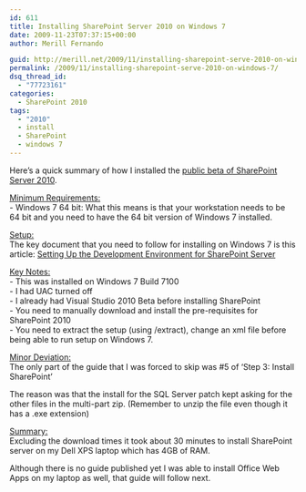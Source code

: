 ```yaml
---
id: 611
title: Installing SharePoint Server 2010 on Windows 7
date: 2009-11-23T07:37:15+00:00
author: Merill Fernando

guid: http://merill.net/2009/11/installing-sharepoint-serve-2010-on-windows-7/
permalink: /2009/11/installing-sharepoint-serve-2010-on-windows-7/
dsq_thread_id:
  - "77723161"
categories:
  - SharePoint 2010
tags:
  - "2010"
  - install
  - SharePoint
  - windows 7
---
```

<p>Here’s a quick summary of how I installed the <a href="http://www.microsoft.com/2010/en/">public beta of SharePoint Server 2010</a>.</p>  <p><u>Minimum Requirements:     <br /></u>- Windows 7 64 bit: What this means is that your workstation needs to be 64 bit and you need to have the 64 bit version of Windows 7 installed.</p>  <p><u>Setup:     <br /></u>The key document that you need to follow for installing on Windows 7 is this article: <a href="http://msdn.microsoft.com/en-us/library/ee554869(office.14).aspx">Setting Up the Development Environment for SharePoint Server</a></p>  <p><u>Key Notes:      <br /></u>- This was installed on Windows 7 Build 7100    <br />- I had UAC turned off    <br />- I already had Visual Studio 2010 Beta before installing SharePoint    <br />- You need to manually download and install the pre-requisites for SharePoint 2010    <br />- You need to extract the setup (using /extract), change an xml file before being able to run setup on Windows 7. </p>  <p><u>Minor Deviation:     <br /></u>The only part of the guide that I was forced to skip was #5 of ‘Step 3: Install SharePoint’</p>  <p>The reason was that the install for the SQL Server patch kept asking for the other files in the multi-part zip. (Remember to unzip the file even though it has a .exe extension)</p>  <p><u>Summary:     <br /></u>Excluding the download times it took about 30 minutes to install SharePoint server on my Dell XPS laptop which has 4GB of RAM.</p>  <p>Although there is no guide published yet I was able to install Office Web Apps on my laptop as well, that guide will follow next.</p>